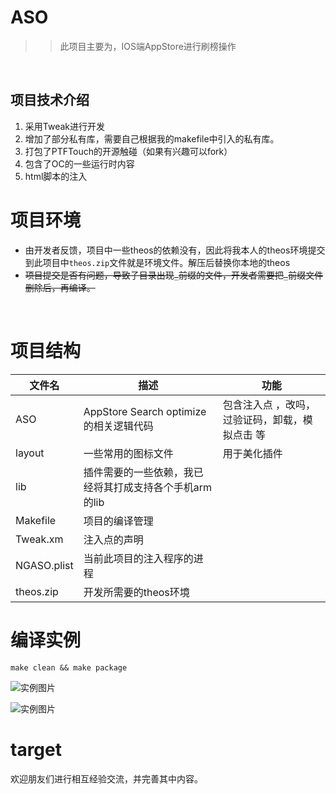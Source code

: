 # ASO

>>此项目主要为，IOS端AppStore进行刷榜操作


   
## 项目技术介绍

1. 采用Tweak进行开发
2. 增加了部分私有库，需要自己根据我的makefile中引入的私有库。
3. 打包了PTFTouch的开源触碰（如果有兴趣可以fork）
4. 包含了OC的一些运行时内容
5. html脚本的注入

# 项目环境
* 由开发者反馈，项目中一些theos的依赖没有，因此将我本人的theos环境提交到此项目中`theos.zip`文件就是环境文件。解压后替换你本地的theos
* <del>项目提交是否有问题，导致子目录出现`_`前缀的文件，开发者需要把`_`前缀文件删除后，再编译。</del>

 
  
  
# 项目结构

|文件名|描述|功能|
|---|-----|------|
|ASO|AppStore Search optimize 的相关逻辑代码|包含注入点 ，改吗，过验证码，卸载，模拟点击 等|
|layout|一些常用的图标文件|用于美化插件|
|lib|插件需要的一些依赖，我已经将其打成支持各个手机arm的lib||
|Makefile|项目的编译管理||
|Tweak.xm|注入点的声明||
|NGASO.plist|当前此项目的注入程序的进程||
|theos.zip|开发所需要的theos环境||


# 编译实例
```
make clean && make package 
```
![实例图片](https://github.com/houshuai0816/ASO/blob/master/pic/QQ20180609-093818.png)

![实例图片](https://github.com/houshuai0816/ASO/blob/master/pic/QQ20180609-093803.png)


# target
欢迎朋友们进行相互经验交流，并完善其中内容。
  
 
